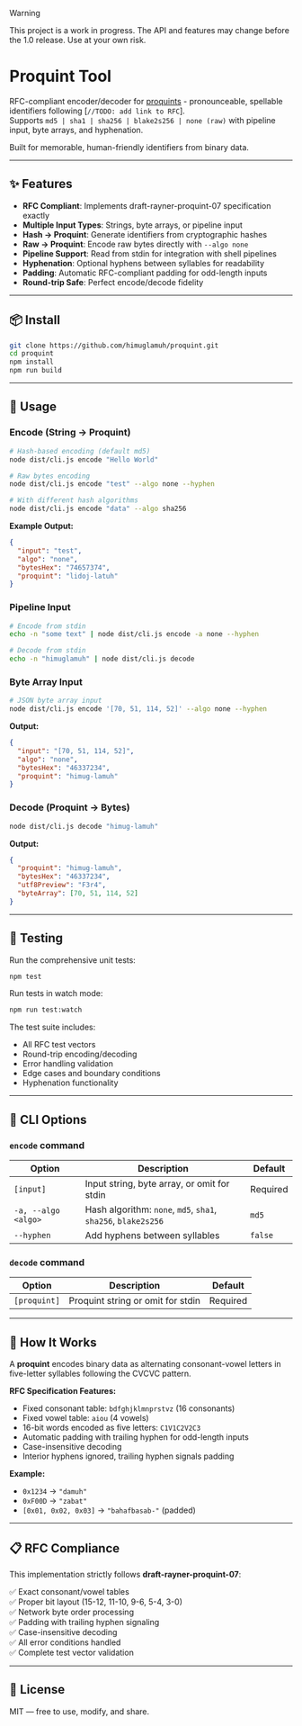 > [!WARNING]
> This project is a work in progress. The API and features may change before the 1.0 release. Use at your own risk.

# Proquint Tool

RFC-compliant encoder/decoder for [proquints](https://arxiv.org/html/0901.4016) - pronounceable, spellable identifiers following [`//TODO: add link to RFC`].  
Supports `md5 | sha1 | sha256 | blake2s256 | none (raw)` with pipeline input, byte arrays, and hyphenation.

Built for memorable, human-friendly identifiers from binary data.

---

## ✨ Features

- **RFC Compliant**: Implements draft-rayner-proquint-07 specification exactly
- **Multiple Input Types**: Strings, byte arrays, or pipeline input
- **Hash → Proquint**: Generate identifiers from cryptographic hashes
- **Raw → Proquint**: Encode raw bytes directly with `--algo none`
- **Pipeline Support**: Read from stdin for integration with shell pipelines
- **Hyphenation**: Optional hyphens between syllables for readability
- **Padding**: Automatic RFC-compliant padding for odd-length inputs
- **Round-trip Safe**: Perfect encode/decode fidelity

---

## 📦 Install

```bash
git clone https://github.com/himuglamuh/proquint.git
cd proquint
npm install
npm run build
```

---

## 🚀 Usage

### Encode (String → Proquint)

```bash
# Hash-based encoding (default md5)
node dist/cli.js encode "Hello World"

# Raw bytes encoding
node dist/cli.js encode "test" --algo none --hyphen

# With different hash algorithms
node dist/cli.js encode "data" --algo sha256
```

**Example Output:**
```json
{
  "input": "test",
  "algo": "none",
  "bytesHex": "74657374",
  "proquint": "lidoj-latuh"
}
```

### Pipeline Input

```bash
# Encode from stdin
echo -n "some text" | node dist/cli.js encode -a none --hyphen

# Decode from stdin  
echo -n "himuglamuh" | node dist/cli.js decode
```

### Byte Array Input

```bash
# JSON byte array input
node dist/cli.js encode '[70, 51, 114, 52]' --algo none --hyphen
```

**Output:**
```json
{
  "input": "[70, 51, 114, 52]",
  "algo": "none", 
  "bytesHex": "46337234",
  "proquint": "himug-lamuh"
}
```

### Decode (Proquint → Bytes)

```bash
node dist/cli.js decode "himug-lamuh"
```

**Output:**
```json
{
  "proquint": "himug-lamuh",
  "bytesHex": "46337234",
  "utf8Preview": "F3r4",
  "byteArray": [70, 51, 114, 52]
}
```

---

## 🧪 Testing

Run the comprehensive unit tests:

```bash
npm test
```

Run tests in watch mode:

```bash
npm run test:watch
```

The test suite includes:
- All RFC test vectors
- Round-trip encoding/decoding
- Error handling validation
- Edge cases and boundary conditions
- Hyphenation functionality

---

## 🔧 CLI Options

### `encode` command

| Option | Description | Default |
|--------|-------------|---------|
| `[input]` | Input string, byte array, or omit for stdin | Required |
| `-a, --algo <algo>` | Hash algorithm: `none`, `md5`, `sha1`, `sha256`, `blake2s256` | `md5` |
| `--hyphen` | Add hyphens between syllables | `false` |

### `decode` command

| Option | Description | Default |
|--------|-------------|---------|
| `[proquint]` | Proquint string or omit for stdin | Required |

---

## 🧠 How It Works

A **proquint** encodes binary data as alternating consonant-vowel letters in five-letter syllables following the CVCVC pattern.

**RFC Specification Features:**
- Fixed consonant table: `bdfghjklmnprstvz` (16 consonants)
- Fixed vowel table: `aiou` (4 vowels)  
- 16-bit words encoded as five letters: `C1V1C2V2C3`
- Automatic padding with trailing hyphen for odd-length inputs
- Case-insensitive decoding
- Interior hyphens ignored, trailing hyphen signals padding

**Example:**
- `0x1234` → `"damuh"`
- `0xF00D` → `"zabat"`  
- `[0x01, 0x02, 0x03]` → `"bahafbasab-"` (padded)

---

## 📋 RFC Compliance

This implementation strictly follows **draft-rayner-proquint-07**:

✅ Exact consonant/vowel tables  
✅ Proper bit layout (15-12, 11-10, 9-6, 5-4, 3-0)  
✅ Network byte order processing  
✅ Padding with trailing hyphen signaling  
✅ Case-insensitive decoding  
✅ All error conditions handled  
✅ Complete test vector validation  

---

## 📜 License

MIT — free to use, modify, and share.
